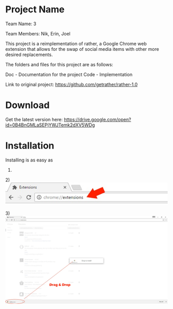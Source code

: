 # Project Name

Team Name: 3

Team Members: Nik, Erin, Joel


This project is a reimplementation of rather, a Google Chrome web extension that allows for the swap of social media items with other more desired replacements.

The folders and files for this project are as follows:

Doc - Documentation for the project
Code - Implementation


Link to original project: https://github.com/getrather/rather-1.0

# Download
Get the latest version here: https://drive.google.com/open?id=0B4BnGMLaSEPjYWJTemk2dXV5WDg

# Installation

Installing is as easy as

1)

2)![Alt text](/ReferenceMaterial/install-2.jpg?raw=true "Install 2")

3)![Alt text](/ReferenceMaterial/install-3.jpg?raw=true "Install 2")